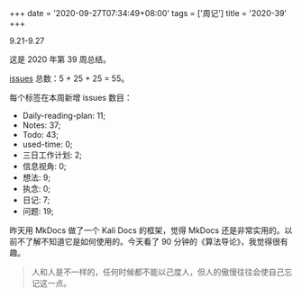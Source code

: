 +++
date = '2020-09-27T07:34:49+08:00'
tags = ['周记']
title = '2020-39'
+++

9.21-9.27

这是 2020 年第 39 周总结。

[issues](https://github.com/Gaotianhe/ideas/issues) 总数：5 + 25 + 25 = 55。

每个标签在本周新增 issues 数目：

- Daily-reading-plan: 11;
- Notes: 37;
- Todo: 43;
- used-time: 0;
- 三日工作计划: 2;
- 信息视角: 0;
- 想法: 9;
- 执念: 0;
- 日记: 7;
- 问题: 19;

昨天用 MkDocs 做了一个 Kali Docs 的框架，觉得 MkDocs 还是非常实用的。以前不了解不知道它是如何使用的。今天看了 90 分钟的《算法导论》，我觉得很有趣。

> 人和人是不一样的，任何时候都不能以己度人，但人的傲慢往往会使自己忘记这一点。
